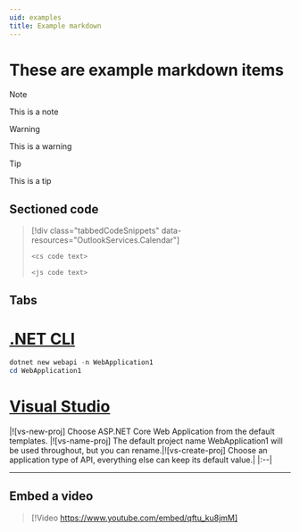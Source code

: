 ```yaml
---
uid: examples
title: Example markdown
---
```

# These are example markdown items

> [!NOTE]
> This is a note

> [!WARNING]
> This is a warning

> [!TIP]
> This is a tip

## Sectioned code

> [!div class="tabbedCodeSnippets" data-resources="OutlookServices.Calendar"]
> ```cs
> <cs code text>
> ```
> ```javascript
> <js code text>
> ```

## Tabs

# [.NET CLI](#tab/dotnet-cli)

```powershell
dotnet new webapi -n WebApplication1
cd WebApplication1
```

# [Visual Studio](#tab/visual-studio)

|![vs-new-proj] Choose ASP.NET Core Web Application from the default templates. |![vs-name-proj] The default project name WebApplication1 will be used throughout, but you can rename.|![vs-create-proj] Choose an application type of API, everything else can keep its default value.|
|:--|

***
## Embed a video
> [!Video https://www.youtube.com/embed/qftu_ku8jmM]